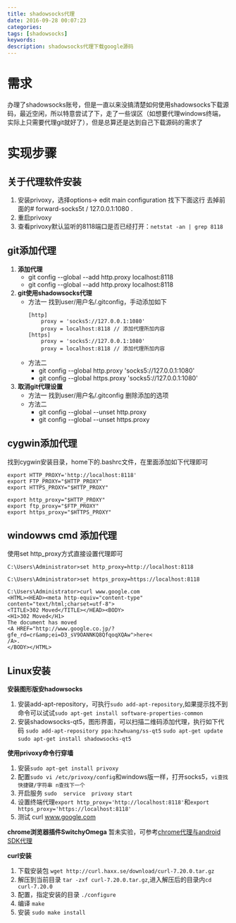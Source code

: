 ```yaml
---
title: shadowsocks代理
date: 2016-09-28 00:07:23
categories:
tags: [shadowsocks]
keywords:
description: shadowsocks代理下载google源码
---
```


# 需求
  办理了shadowsocks账号，但是一直以来没搞清楚如何使用shadowsocks下载源码，最近空闲，所以特意尝试了下，走了一些误区（如想要代理windows终端，实际上只需要代理git就好了），但是总算还是达到自己下载源码的需求了

# 实现步骤
## 关于代理软件安装
1. 安装privoxy，选择options-> edit main configuration 找下下面这行 去掉前面的#        forward-socks5t   /               127.0.0.1:1080 .
2. 重启privoxy
3. 查看privoxy默认监听的8118端口是否已经打开：`netstat -an | grep 8118`

## git添加代理
1. **添加代理**
	* git config --global --add http.proxy localhost:8118  
	* git config --global --add http.proxy localhost:8118
2. **git使用shadowsocks代理**
	* 方法一
		找到user/用户名/.gitconfig，手动添加如下
		```
		[http]
			proxy = 'socks5://127.0.0.1:1080'
			proxy = localhost:8118 // 添加代理所加内容
		[https]
			proxy = 'socks5://127.0.0.1:1080'
			proxy = localhost:8118 // 添加代理所加内容
		```
	* 方法二
		* git config --global http.proxy 'socks5://127.0.0.1:1080' 
		* git config --global https.proxy 'socks5://127.0.0.1:1080'
3. **取消git代理设置**
	* 方法一
		找到user/用户名/.gitconfig 删除添加的选项
	* 方法二
		* git config --global --unset http.proxy 
		* git config --global --unset https.proxy

## cygwin添加代理
找到cygwin安装目录，home下的.bashrc文件，在里面添加如下代理即可
```
export HTTP_PROXY='http://localhost:8118'
export FTP_PROXY="$HTTP_PROXY" 
export HTTPS_PROXY="$HTTP_PROXY" 

export http_proxy="$HTTP_PROXY" 
export ftp_proxy="$FTP_PROXY" 
export https_proxy="$HTTPS_PROXY" 
```

## windowws cmd 添加代理
使用set http_proxy方式直接设置代理即可
```
C:\Users\Administrator>set http_proxy=http://localhost:8118

C:\Users\Administrator>set https_proxy=https://localhost:8118

C:\Users\Administrator>curl www.google.com
<HTML><HEAD><meta http-equiv="content-type" content="text/html;charset=utf-8">
<TITLE>302 Moved</TITLE></HEAD><BODY>
<H1>302 Moved</H1>
The document has moved
<A HREF="http://www.google.co.jp/?gfe_rd=cr&amp;ei=D3_sV9OANNKQ8QfqoqXQAw">here<
/A>.
</BODY></HTML>
```

## Linux安装
**安装图形版安hadowsocks**
1. 安装add-apt-repository，可执行`sudo add-apt-repository`,如果提示找不到命令可以试试`sudo apt-get install software-properties-common`
2. 安装shadowsocks-qt5，图形界面，可以扫描二维码添加代理，执行如下代码
`sudo add-apt-repository ppa:hzwhuang/ss-qt5`
`sudo apt-get update`
`sudo apt-get install shadowsocks-qt5`

**使用privoxy命令行穿墙**
1. 安装`sudo apt-get install privoxy` 
2. 配置`sudo vi /etc/privoxy/config`和windows版一样，打开socks5，`vi查找快捷键/字符串 n查找下一个`
3. 开启服务 `sudo  service  privoxy start`
4. 设置终端代理`export http_proxy='http://localhost:8118'`和`export https_proxy='https://localhost:8118'`
5. 测试 curl www.google.com

**chrome浏览器插件SwitchyOmega**
暂未实验，可参考[chrome代理与android SDK代理](https://blog.phpgao.com/privoxy-shadowsocks.html)

**curl安装**
1. 下载安装包 `wget http://curl.haxx.se/download/curl-7.20.0.tar.gz`
2. 解压到当前目录 `tar -zxf curl-7.20.0.tar.gz`,进入解压后的目录内`cd curl-7.20.0`
3. 配置，指定安装的目录 `./configure`
4. 编译 `make`
5. 安装 `sudo make install`

